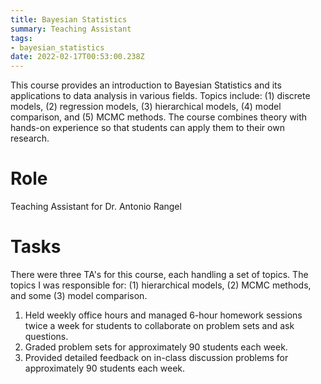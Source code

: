 ```yaml
---
title: Bayesian Statistics
summary: Teaching Assistant
tags:
- bayesian_statistics
date: 2022-02-17T00:53:00.238Z
---
```


This course provides an introduction to Bayesian Statistics and its applications to data analysis in various fields. Topics include: (1) discrete models, (2) regression models, (3) hierarchical models, (4) model comparison, and (5) MCMC methods. The course combines theory with hands-on experience so that students can apply them to their own research.

Role
======
Teaching Assistant for Dr. Antonio Rangel

Tasks
======
There were three TA's for this course, each handling a set of topics. The topics I was responsible for: (1) hierarchical models, (2) MCMC methods, and some (3) model comparison.
1. Held weekly office hours and managed 6-hour homework sessions twice a week for students to collaborate on problem sets and ask questions.
2. Graded problem sets for approximately 90 students each week.
3. Provided detailed feedback on in-class discussion problems for approximately 90 students each week.